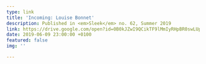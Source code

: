 ```yaml
---
type: link
title: 'Incoming: Louise Bonnet'
description: Published in <em>Sleek</em> no. 62, Summer 2019
link: https://drive.google.com/open?id=0B0kJZwI9QCikTF9lMmIyRHpBR0swLUpjNjVWaHRwMFh1WXhZ
date: 2019-06-09 23:00:00 +0100
featured: false
img: ''

---
```

